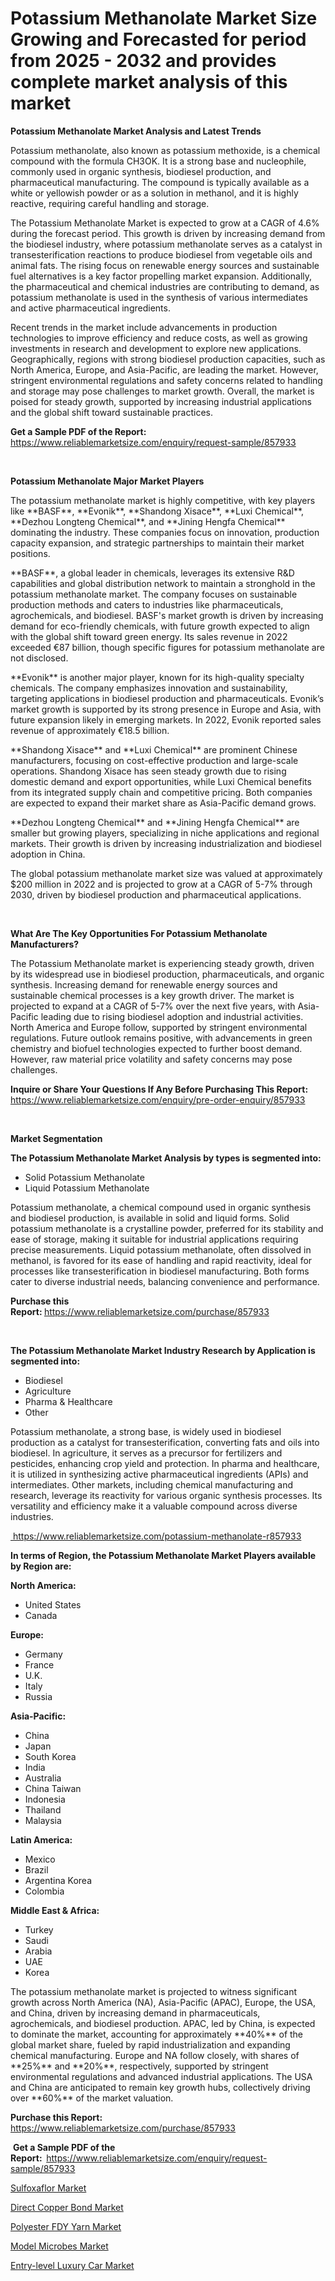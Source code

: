 <p><h1>Potassium Methanolate Market Size Growing and Forecasted for period from 2025 - 2032 and provides complete market analysis of this market</h1></p><p><strong>Potassium Methanolate Market Analysis and Latest Trends</strong></p>
<p><p>Potassium methanolate, also known as potassium methoxide, is a chemical compound with the formula CH3OK. It is a strong base and nucleophile, commonly used in organic synthesis, biodiesel production, and pharmaceutical manufacturing. The compound is typically available as a white or yellowish powder or as a solution in methanol, and it is highly reactive, requiring careful handling and storage.</p><p>The Potassium Methanolate Market is expected to grow at a CAGR of 4.6% during the forecast period. This growth is driven by increasing demand from the biodiesel industry, where potassium methanolate serves as a catalyst in transesterification reactions to produce biodiesel from vegetable oils and animal fats. The rising focus on renewable energy sources and sustainable fuel alternatives is a key factor propelling market expansion. Additionally, the pharmaceutical and chemical industries are contributing to demand, as potassium methanolate is used in the synthesis of various intermediates and active pharmaceutical ingredients.</p><p>Recent trends in the market include advancements in production technologies to improve efficiency and reduce costs, as well as growing investments in research and development to explore new applications. Geographically, regions with strong biodiesel production capacities, such as North America, Europe, and Asia-Pacific, are leading the market. However, stringent environmental regulations and safety concerns related to handling and storage may pose challenges to market growth. Overall, the market is poised for steady growth, supported by increasing industrial applications and the global shift toward sustainable practices.</p></p>
<p><strong>Get a Sample PDF of the Report:&nbsp;</strong> <a href="https://www.reliablemarketsize.com/enquiry/request-sample/857933?utm_campaign=2034&utm_medium=2&utm_source=Github&utm_content=ia&utm_term=26012025&utm_id=potassium-methanolate">https://www.reliablemarketsize.com/enquiry/request-sample/857933</a></p>
<p>&nbsp;</p>
<p><strong>Potassium Methanolate Major Market Players</strong></p>
<p><p>The potassium methanolate market is highly competitive, with key players like **BASF**, **Evonik**, **Shandong Xisace**, **Luxi Chemical**, **Dezhou Longteng Chemical**, and **Jining Hengfa Chemical** dominating the industry. These companies focus on innovation, production capacity expansion, and strategic partnerships to maintain their market positions.</p><p>**BASF**, a global leader in chemicals, leverages its extensive R&D capabilities and global distribution network to maintain a stronghold in the potassium methanolate market. The company focuses on sustainable production methods and caters to industries like pharmaceuticals, agrochemicals, and biodiesel. BASF's market growth is driven by increasing demand for eco-friendly chemicals, with future growth expected to align with the global shift toward green energy. Its sales revenue in 2022 exceeded €87 billion, though specific figures for potassium methanolate are not disclosed.</p><p>**Evonik** is another major player, known for its high-quality specialty chemicals. The company emphasizes innovation and sustainability, targeting applications in biodiesel production and pharmaceuticals. Evonik’s market growth is supported by its strong presence in Europe and Asia, with future expansion likely in emerging markets. In 2022, Evonik reported sales revenue of approximately €18.5 billion.</p><p>**Shandong Xisace** and **Luxi Chemical** are prominent Chinese manufacturers, focusing on cost-effective production and large-scale operations. Shandong Xisace has seen steady growth due to rising domestic demand and export opportunities, while Luxi Chemical benefits from its integrated supply chain and competitive pricing. Both companies are expected to expand their market share as Asia-Pacific demand grows.</p><p>**Dezhou Longteng Chemical** and **Jining Hengfa Chemical** are smaller but growing players, specializing in niche applications and regional markets. Their growth is driven by increasing industrialization and biodiesel adoption in China.</p><p>The global potassium methanolate market size was valued at approximately $200 million in 2022 and is projected to grow at a CAGR of 5-7% through 2030, driven by biodiesel production and pharmaceutical applications.</p></p>
<p>&nbsp;</p>
<p><strong>What Are The Key Opportunities For Potassium Methanolate Manufacturers?</strong></p>
<p><p>The Potassium Methanolate market is experiencing steady growth, driven by its widespread use in biodiesel production, pharmaceuticals, and organic synthesis. Increasing demand for renewable energy sources and sustainable chemical processes is a key growth driver. The market is projected to expand at a CAGR of 5-7% over the next five years, with Asia-Pacific leading due to rising biodiesel adoption and industrial activities. North America and Europe follow, supported by stringent environmental regulations. Future outlook remains positive, with advancements in green chemistry and biofuel technologies expected to further boost demand. However, raw material price volatility and safety concerns may pose challenges.</p></p>
<p><strong>Inquire or Share Your Questions If Any Before Purchasing This Report:</strong> <a href="https://www.reliablemarketsize.com/enquiry/pre-order-enquiry/857933?utm_campaign=2034&utm_medium=2&utm_source=Github&utm_content=ia&utm_term=26012025&utm_id=potassium-methanolate">https://www.reliablemarketsize.com/enquiry/pre-order-enquiry/857933</a></p>
<p>&nbsp;</p>
<p><strong>Market Segmentation</strong></p>
<p><strong>The Potassium Methanolate Market Analysis by types is segmented into:</strong></p>
<p><ul><li>Solid Potassium Methanolate</li><li>Liquid Potassium Methanolate</li></ul></p>
<p><p>Potassium methanolate, a chemical compound used in organic synthesis and biodiesel production, is available in solid and liquid forms. Solid potassium methanolate is a crystalline powder, preferred for its stability and ease of storage, making it suitable for industrial applications requiring precise measurements. Liquid potassium methanolate, often dissolved in methanol, is favored for its ease of handling and rapid reactivity, ideal for processes like transesterification in biodiesel manufacturing. Both forms cater to diverse industrial needs, balancing convenience and performance.</p></p>
<p><strong>Purchase this Report:&nbsp;</strong><a href="https://www.reliablemarketsize.com/purchase/857933?utm_campaign=2034&utm_medium=2&utm_source=Github&utm_content=ia&utm_term=26012025&utm_id=potassium-methanolate">https://www.reliablemarketsize.com/purchase/857933</a></p>
<p>&nbsp;</p>
<p><strong>The Potassium Methanolate Market Industry Research by Application is segmented into:</strong></p>
<p><ul><li>Biodiesel</li><li>Agriculture</li><li>Pharma & Healthcare</li><li>Other</li></ul></p>
<p><p>Potassium methanolate, a strong base, is widely used in biodiesel production as a catalyst for transesterification, converting fats and oils into biodiesel. In agriculture, it serves as a precursor for fertilizers and pesticides, enhancing crop yield and protection. In pharma and healthcare, it is utilized in synthesizing active pharmaceutical ingredients (APIs) and intermediates. Other markets, including chemical manufacturing and research, leverage its reactivity for various organic synthesis processes. Its versatility and efficiency make it a valuable compound across diverse industries.</p></p>
<p><a href="https://www.reliablemarketsize.com/potassium-methanolate-r857933?utm_campaign=2034&utm_medium=2&utm_source=Github&utm_content=ia&utm_term=26012025&utm_id=potassium-methanolate">&nbsp;https://www.reliablemarketsize.com/potassium-methanolate-r857933</a></p>
<p><strong>In terms of Region, the Potassium Methanolate Market Players available by Region are:</strong></p>
<p>
    <p> <strong> North America: </strong>
        <ul>
            <li>United States</li>
            <li>Canada</li>
        </ul>
        </p> 
    <p> <strong> Europe: </strong>
        <ul>
            <li>Germany</li>
            <li>France</li>
            <li>U.K.</li>
            <li>Italy</li>
            <li>Russia</li>
        </ul>
        </p> 
    <p> <strong> Asia-Pacific: </strong>
        <ul>
            <li>China</li>
            <li>Japan</li>
            <li>South Korea</li>
            <li>India</li>
            <li>Australia</li>
            <li>China Taiwan</li>
            <li>Indonesia</li>
            <li>Thailand</li>
            <li>Malaysia</li>
        </ul>
        </p> 
    <p> <strong> Latin America: </strong>
        <ul>
            <li>Mexico</li>
            <li>Brazil</li>
            <li>Argentina Korea</li>
            <li>Colombia</li>
        </ul>
        </p> 
    <p> <strong> Middle East & Africa: </strong>
        <ul>
            <li>Turkey</li>
            <li>Saudi</li>
            <li>Arabia</li>
            <li>UAE</li>
            <li>Korea</li>
        </ul>
    </p>
    </p>
<p><p>The potassium methanolate market is projected to witness significant growth across North America (NA), Asia-Pacific (APAC), Europe, the USA, and China, driven by increasing demand in pharmaceuticals, agrochemicals, and biodiesel production. APAC, led by China, is expected to dominate the market, accounting for approximately **40%** of the global market share, fueled by rapid industrialization and expanding chemical manufacturing. Europe and NA follow closely, with shares of **25%** and **20%**, respectively, supported by stringent environmental regulations and advanced industrial applications. The USA and China are anticipated to remain key growth hubs, collectively driving over **60%** of the market valuation.</p></p>
<p><strong>Purchase this Report: </strong><a href="https://www.reliablemarketsize.com/purchase/857933?utm_campaign=2034&utm_medium=2&utm_source=Github&utm_content=ia&utm_term=26012025&utm_id=potassium-methanolate">https://www.reliablemarketsize.com/purchase/857933</a></p>
<p>&nbsp;<strong>Get a Sample PDF of the Report:&nbsp;&nbsp;</strong><a href="https://www.reliablemarketsize.com/enquiry/request-sample/857933?utm_campaign=2034&utm_medium=2&utm_source=Github&utm_content=ia&utm_term=26012025&utm_id=potassium-methanolate">https://www.reliablemarketsize.com/enquiry/request-sample/857933</a></p>
<p><strong></strong></p>
<p><p><a href="https://github.com/berbelsagwan/Market-Research-Report-List-1/blob/main/sulfoxaflor-market.md?utm_campaign=2034&utm_medium=2&utm_source=Github&utm_content=ia&utm_term=26012025&utm_id=potassium-methanolate">Sulfoxaflor Market</a></p><p><a href="https://www.linkedin.com/pulse/direct-copper-bond-market-analysis-report-revenue-forecast-88-3ccse?utm_campaign=2034&utm_medium=2&utm_source=Github&utm_content=ia&utm_term=26012025&utm_id=potassium-methanolate">Direct Copper Bond Market</a></p><p><a href="https://github.com/ajayanhaizan/Market-Research-Report-List-1/blob/main/polyester-fdy-yarn-market.md?utm_campaign=2034&utm_medium=2&utm_source=Github&utm_content=ia&utm_term=26012025&utm_id=potassium-methanolate">Polyester FDY Yarn Market</a></p><p><a href="https://www.linkedin.com/pulse/astudy-onthe-global-model-microbes-market-includinginformation-qlpqe?utm_campaign=2034&utm_medium=2&utm_source=Github&utm_content=ia&utm_term=26012025&utm_id=potassium-methanolate">Model Microbes Market</a></p><p><a href="https://www.linkedin.com/pulse/global-perspectives-entry-level-luxury-car-market-trends-challenges-pfrqe?utm_campaign=2034&utm_medium=2&utm_source=Github&utm_content=ia&utm_term=26012025&utm_id=potassium-methanolate">Entry-level Luxury Car Market</a></p></p>